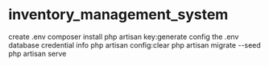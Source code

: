 # inventory_management_system


create .env
composer install
php artisan key:generate
config the .env database credential info
php artisan config:clear
php artisan migrate --seed
php artisan serve